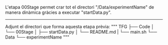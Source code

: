 L'etapa 00Stage permet crar tot el directori "/Data/experimentName" de manera dinàmica gràcies a executar "startData.py".

*****************************************************************************************************************************************************************************************

Adjunt el directori que forma aquesta etapa prèvia:
"""
TFG
├── Code
│   └── 00Stage
│       ├── startData.py
│       └── README.md
|   └── main.sh
└── Data
    └── experimentName
"""

